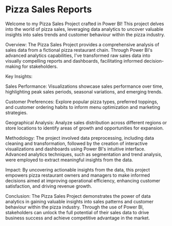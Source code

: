 # Pizza Sales Reports
Welcome to my Pizza Sales Project crafted in Power BI! This project delves into the world of pizza sales, leveraging data analytics to uncover valuable insights into sales trends and customer behaviour within the pizza industry.

Overview:
The Pizza Sales Project provides a comprehensive analysis of sales data from a fictional pizza restaurant chain. Through Power BI's advanced analytics capabilities, I've transformed raw sales data into visually compelling reports and dashboards, facilitating informed decision-making for stakeholders.

Key Insights:

Sales Performance: Visualizations showcase sales performance over time, highlighting peak sales periods, seasonal variations, and emerging trends.

Customer Preferences: Explore popular pizza types, preferred toppings, and customer ordering habits to inform menu optimization and marketing strategies.

Geographical Analysis: Analyze sales distribution across different regions or store locations to identify areas of growth and opportunities for expansion.

Methodology:
The project involved data preprocessing, including data cleaning and transformation, followed by the creation of interactive visualizations and dashboards using Power BI's intuitive interface. Advanced analytics techniques, such as segmentation and trend analysis, were employed to extract meaningful insights from the data.

Impact:
By uncovering actionable insights from the data, this project empowers pizza restaurant owners and managers to make informed decisions aimed at improving operational efficiency, enhancing customer satisfaction, and driving revenue growth.

Conclusion:
The Pizza Sales Project demonstrates the power of data analytics in gaining valuable insights into sales patterns and customer behaviour within the pizza industry. Through the use of Power BI, stakeholders can unlock the full potential of their sales data to drive business success and achieve competitive advantage in the market.
